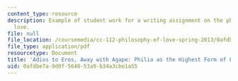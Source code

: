 ```yaml
---
content_type: resource
description: Example of student work for a writing assignment on the philosophy of
  love.
file: null
file_location: /coursemedia/cc-112-philosophy-of-love-spring-2013/0afdbe7a9d0f564053a9b34a3cbe1a55_MITCC_112S13_Paper2.pdf
file_type: application/pdf
resourcetype: Document
title: 'Adios to Eros, Away with Agape: Philia as the Highest Form of Love'
uid: 0afdbe7a-9d0f-5640-53a9-b34a3cbe1a55
---
```

